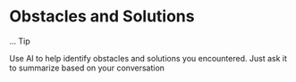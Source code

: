 # Obstacles and Solutions
...
Tip

Use AI to help identify obstacles and solutions you encountered. Just ask it to summarize based on your conversation